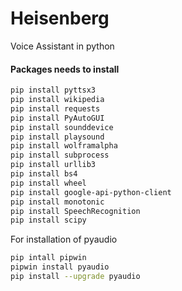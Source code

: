 # Heisenberg
Voice Assistant in python 

#### Packages needs to install

<!-- Code block-->

```bash
pip install pyttsx3
pip install wikipedia
pip install requests
pip install PyAutoGUI
pip install sounddevice
pip install playsound
pip install wolframalpha
pip install subprocess
pip install urllib3
pip install bs4
pip install wheel
pip install google-api-python-client
pip install monotonic
pip install SpeechRecognition
pip install scipy
```
For installation of pyaudio
```bash
pip intall pipwin
pipwin install pyaudio
pip install --upgrade pyaudio
```
